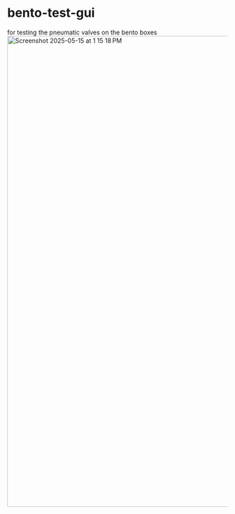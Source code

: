 # bento-test-gui
for testing the pneumatic valves on the bento boxes
<img width="1076" alt="Screenshot 2025-05-15 at 1 15 18 PM" src="https://github.com/user-attachments/assets/f8a4cd89-3d07-4267-a43c-a09440feb5b2" />
